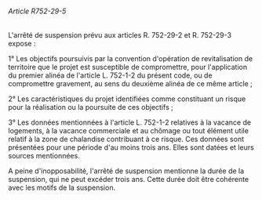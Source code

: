 ###### Article R752-29-5

L'arrêté de suspension prévu aux articles R. 752-29-2 et R. 752-29-3 expose :

1° Les objectifs poursuivis par la convention d'opération de revitalisation de territoire que le projet est susceptible de compromettre, pour l'application du premier alinéa de l'article L. 752-1-2 du présent code, ou de compromettre gravement, au sens du deuxième alinéa de ce même article ;

2° Les caractéristiques du projet identifiées comme constituant un risque pour la réalisation ou la poursuite de ces objectifs ;

3° Les données mentionnées à l'article L. 752-1-2 relatives à la vacance de logements, à la vacance commerciale et au chômage ou tout élément utile relatif à la zone de chalandise contribuant à ce risque. Ces données sont présentées pour une période d'au moins trois ans. Elles sont datées et leurs sources mentionnées.

A peine d'inopposabilité, l'arrêté de suspension mentionne la durée de la suspension, qui ne peut excéder trois ans. Cette durée doit être cohérente avec les motifs de la suspension.

